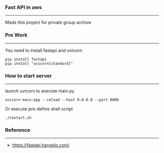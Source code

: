 ### Fast API in aws
---
Made this project for private group archive


### Pre Work
___
You need to install fastapi and uvicorn

	pip install fastapi
	pip install "uvicorn[standard]"


### How to start server
___
launch uvicorn to execute main.py

	uvicorn main:app --reload --host 0.0.0.0 --port 8000


Or execute pre-define shell script

	./restart.sh

### Reference
___
+ https://fastapi.tiangolo.com/
